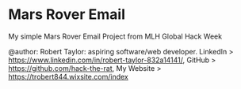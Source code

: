 # Mars Rover Email
My simple Mars Rover Email Project from MLH Global Hack Week

@author: Robert Taylor: aspiring software/web developer. 
LinkedIn > https://www.linkedin.com/in/robert-taylor-832a14141/, 
GitHub > https://github.com/hack-the-rat, 
My Website > https://trobert844.wixsite.com/index